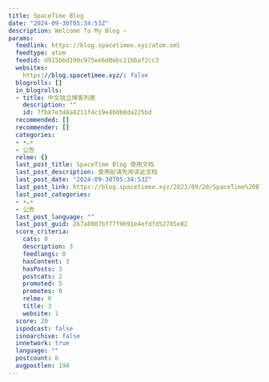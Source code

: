 ```yaml
---
title: SpaceTime Blog
date: "2024-09-30T05:34:53Z"
description: Welcome To My Blog ~
params:
  feedlink: https://blog.spacetimee.xyz/atom.xml
  feedtype: atom
  feedid: d915bbd199c975ee6d0ebc11bbaf2cc3
  websites:
    https://blog.spacetimee.xyz/: false
  blogrolls: []
  in_blogrolls:
  - title: 中文独立博客列表
    description: ""
    id: 7fb87e348a8211f4c19e4b0b0da225bd
  recommended: []
  recommender: []
  categories:
  - •ᴗ•
  - 公告
  relme: {}
  last_post_title: SpaceTime Blog 使用文档
  last_post_description: 食用前请先阅读此文档
  last_post_date: "2024-09-30T05:34:53Z"
  last_post_link: https://blog.spacetimee.xyz/2023/09/20/SpaceTime%20Blog%20%E4%BD%BF%E7%94%A8%E6%96%87%E6%A1%A3/
  last_post_categories:
  - •ᴗ•
  - 公告
  last_post_language: ""
  last_post_guid: 267a8087bf77f9691e4efdfd52785e82
  score_criteria:
    cats: 0
    description: 3
    feedlangs: 0
    hasContent: 3
    hasPosts: 3
    postcats: 2
    promoted: 5
    promotes: 0
    relme: 0
    title: 3
    website: 1
  score: 20
  ispodcast: false
  isnoarchive: false
  innetwork: true
  language: ""
  postcount: 6
  avgpostlen: 194
---
```

